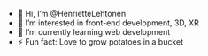- 👋 Hi, I’m @HenrietteLehtonen
- 👀 I’m interested in front-end development, 3D, XR
- 🌱 I’m currently learning web development
- ⚡ Fun fact: Love to grow potatoes in a bucket 

<!---
HenrietteLehtonen/HenrietteLehtonen is a ✨ special ✨ repository because its `README.md` (this file) appears on your GitHub profile.
You can click the Preview link to take a look at your changes.
--->
